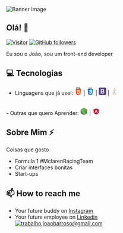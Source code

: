![Banner Image](./banner.png)
## Olá! 👋

[![Visitor](https://visitor-badge.laobi.icu/badge?page_id=joaobarroso6.joaobarroso6)](https://github.com/joaobarroso6) [![GitHub followers](https://img.shields.io/github/followers/joaobarroso6.svg?style=social&label=Follow)](https://github.com/joaobarroso6?tab=followers)

Eu sou o João, sou um front-end developer

## 💻 Tecnologias
- Linguagens que já usei:
<code><img height="20" alt="html" src="https://raw.githubusercontent.com/github/explore/80688e429a7d4ef2fca1e82350fe8e3517d3494d/topics/html/html.png"></code>  | <code><img height="20" alt="css" src="https://raw.githubusercontent.com/github/explore/80688e429a7d4ef2fca1e82350fe8e3517d3494d/topics/css/css.png"></code> | <code><img height="20" alt="bootstrap" src="https://raw.githubusercontent.com/github/explore/80688e429a7d4ef2fca1e82350fe8e3517d3494d/topics/bootstrap/bootstrap.png"></code>  | <code><img height="20" alt="Java" src="https://raw.githubusercontent.com/github/explore/80688e429a7d4ef2fca1e82350fe8e3517d3494d/topics/java/java.png"></code> 
<br>
- Outras que quero Aprender:
<code><img height="20" alt="nodejs" src="https://raw.githubusercontent.com/github/explore/80688e429a7d4ef2fca1e82350fe8e3517d3494d/topics/nodejs/nodejs.png"></code> | <code><img height="20" alt="angular" src="https://raw.githubusercontent.com/github/explore/80688e429a7d4ef2fca1e82350fe8e3517d3494d/topics/angular/angular.png"></code>  
<br>

## Sobre Mim ⚡
Coisas que gosto
- Formula 1 #MclarenRacingTeam 
- Criar interfaces bonitas
- Start-ups

## 📫 How to reach me
- Your future buddy on [Instagram](https://www.instagram.com/joaobarroso.dev/)
- Your future employee on [Linkedin](https://www.linkedin.com/in/joaobarrosodev/)
<br><a href="mailto:trabalho.joaobarroso@gmail.com">![trabalho.joaobarroso@gmail.com](https://img.shields.io/badge/Gmail-D14836?style=for-the-badge&logo=gmail&logoColor=white)</a>
